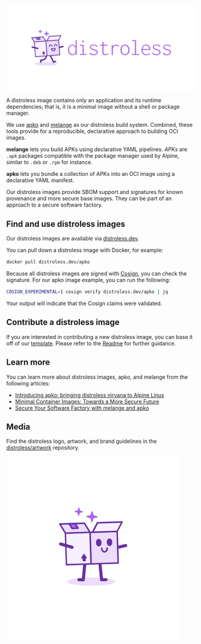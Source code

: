 
![distroless logo](distroless-logo.svg)

A distroless image contains only an application and its runtime dependencies; that is, it is a minimal image without a shell or package manager.

We use [apko](https://github.com/chainguard-dev/apko) and [melange](https://github.com/chainguard-dev/melange) as our distroless build system. Combined, these tools provide for a reproducible, declarative approach to building OCI images. 

**melange** lets you build APKs using declarative YAML pipelines. _APKs_ are `.apk` packages compatible with the package manager used by Alpine, similar to `.deb` or `.rpm` for instance.

**apko** lets you bundle a collection of APKs into an OCI image using a declarative YAML manifest.

Our distroless images provide SBOM support and signatures for known provenance and more secure base images. They can be part of an approach to a secure software factory.

## Find and use distroless images

Our distroless images are available via [distroless.dev](https://distroless.dev).

You can pull down a distroless image with Docker, for example:

```sh
docker pull distroless.dev/apko
```

Because all distroless images are signed with [Cosign](https://docs.sigstore.dev/cosign/overview), you can check the signature. For our apko image example, you can run the following:

```sh
COSIGN_EXPERIMENTAL=1 cosign verify distroless.dev/apko | jq
```

Your output will indicate that the Cosign claims were validated. 

## Contribute a distroless image

If you are interested in contributing a new distroless image, you can base it off of our [template](https://github.com/distroless/template). Please refer to the [Readme](https://github.com/distroless/template#template-repository-for-distroless-images) for further guidance.

## Learn more

You can learn more about distroless images, apko, and melange from the following articles:

* [Introducing apko: bringing distroless nirvana to Alpine Linux](https://blog.chainguard.dev/introducing-apko-bringing-distroless-nirvana-to-alpine-linux/)
* [Minimal Container Images: Towards a More Secure Future](https://blog.chainguard.dev/minimal-container-images-towards-a-more-secure-future/)
* [Secure Your Software Factory with melange and apko](https://blog.chainguard.dev/secure-your-software-factory-with-melange-and-apko/)

## Media

Find the distroless logo, artwork, and brand guidelines in the [distroless/artwork](https://github.com/distroless/artwork) repository. 

![distroless box](distroless-extra.svg)